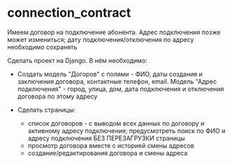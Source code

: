 # connection_contract

Имеем договор на подключение абонента. Адрес подключения позже может
измениться; дату подключения/отключения по адресу необходимо сохранять

Сделать проект на Django. В нём необходимо:

- Создать модель "Догоров" с полями - ФИО, даты создания и заключения
договора, контактные телефон, email.
   Модель "Адрес подключения" - город, улица, дом, дата подключения и
отключения договора по этому адресу

- Сделать страницы:
   - список договоров - с выводом всех данных по договору и активному
адресу подключения; предусмотреть поиск по ФИО и адресу подключения БЕЗ
ПЕРЕЗАГРУЗКИ страницы
   - просмотр договора вместе с историей смены адресов
   - создание/редактирования договора и смены адреса

